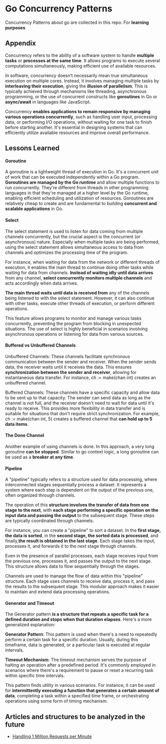 
# Go Concurrency Patterns 

Concurrency Patterns about go are collected in this repo. For **learning purposes**


## Appendix

Concurrency refers to the ability of a software system to handle **multiple tasks** or **processes at the same time**. It allows programs to execute several computations simultaneously, making efficient use of available resources.

In software, concurrency doesn’t necessarily mean true simultaneous execution on multiple cores. Instead, it involves managing multiple tasks by **interleaving their execution**, giving the **illusion of parallelism**. This is typically achieved through mechanisms like threading, asynchronous programming, or the use of concurrent constructs like **goroutines** in Go or **async/await** in languages like JavaScript.

Concurrency **enables applications to remain responsive by managing various operations concurrently**, such as handling user input, processing data, or performing I/O operations, without waiting for one task to finish before starting another. It's essential in designing systems that can efficiently utilize available resources and improve overall performance.


## Lessons Learned

#### Goroutine 
A goroutine is a lightweight thread of execution in Go. It's a concurrent unit of work that can be executed independently within a Go program. **Goroutines are managed by the Go runtime** and allow multiple functions to run concurrently. They're different from threads in other programming languages in that they're managed at a higher level by the Go runtime, enabling efficient scheduling and utilization of resources. Goroutines are relatively cheap to create and are fundamental to building **concurrent and scalable applications** in Go.


#### Select
The select statement is used to listen for data coming from multiple channels concurrently, but the crucial aspect is the concurrent (or asynchronous) nature. Especially when multiple tasks are being performed, using the select statement allows simultaneous access to data from channels and optimizes the processing time of the program.

For instance, when waiting for data from the network or different threads of execution, it enables the main thread to continue doing other tasks while waiting for data from channels. **Instead of waiting idly until data arrives** from any channel, **select concurrently monitors multiple channels** and acts accordingly when data arrives.

**The main thread waits until data is received from** any of the channels being listened to with the select statement. However, it can also continue with other tasks, execute other threads of execution, or perform different operations.

This feature allows programs to monitor and manage various tasks concurrently, preventing the program from blocking in unexpected situations. The use of select is highly beneficial in scenarios involving asynchronous operations or listening for data from various sources.

#### Buffered vs Unbuffered Channels
Unbuffered Channels: These channels facilitate synchronous communication between the sender and receiver. When the sender sends data, the receiver waits until it receives the data. This ensures **synchronization between the sender and receiver**, allowing for instantaneous data transfer. For instance, ch := make(chan int) creates an unbuffered channel.

Buffered Channels: These channels have a specific capacity and allow data to be sent up to that capacity. The sender can send data as long as the channel is not full, and the receiver doesn't need to wait for data until it's ready to receive. This provides more flexibility in data transfer and is suitable for situations that don't require strict synchronization. For example, ch := make(chan int, 5) creates a buffered channel that **can hold up to 5 data items**.

#### The Done Channel
Another example of using channels is done. In this approach, a very long goroutine **can be stopped**. Similar to go context logic, a long goroutine can be used as a **breaker at any time**.

#### Pipeline
A "pipeline" typically refers to a structure used for data processing, where interconnected stages sequentially process a dataset. It represents a system where each step is dependent on the output of the previous one, often organized through channels.

The operation of this **structure involves the transfer of data from one stage to the next**, with **each stage performing a specific operation on the input data and passing the output** to the subsequent stage. These steps are typically coordinated through channels.

For instance, you can create a "pipeline" to sort a dataset. In the **first stage, the data is sorted**, in the **second stage, the sorted data is processed**, and finally,**the result is obtained in the last stage**. Each stage takes the input, processes it, and forwards it to the next stage through channels.

Even in the presence of parallel processes, each stage receives input from the previous one, processes it, and passes the output to the next stage. This structure allows data to flow sequentially through the stages.

Channels are used to manage the flow of data within this "pipeline" structure. Each stage uses channels to receive data, process it, and pass the results to the subsequent stage. This modular approach makes it easier to maintain and extend data processing operations.

#### Generator and Timeout
The Generator pattern **is a structure that repeats a specific task for a defined duration and stops when that duration elapses**. Here's a more generalized explanation:

**Generator Pattern**: This pattern is used when there's a need to repeatedly perform a certain task for a specific duration. Usually, during this timeframe, data is generated, or a particular task is executed at regular intervals.

**Timeout Mechanism**: The timeout mechanism serves the purpose of halting an operation after a predefined period. It's commonly employed in scenarios where there's a requirement to pause or reset a recurring task within specific time intervals.

This pattern finds utility in various scenarios. For instance, it can be used for **intermittently executing a function that generates a certain amount of data**, completing a task within a specified time frame, or orchestrating operations using some form of timing mechanism.


## Articles and structures to be analyzed in the future

- [Handling 1 Million Requests per Minute](https://medium.com/smsjunk/handling-1-million-requests-per-minute-with-golang-f70ac505fcaa)

